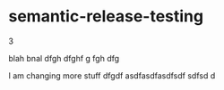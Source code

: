 # semantic-release-testing

3

blah bnal
dfgh 
 dfghf g
fgh
dfg


I am changing more stuff dfgdf asdfasdfasdfsdf sdfsd d